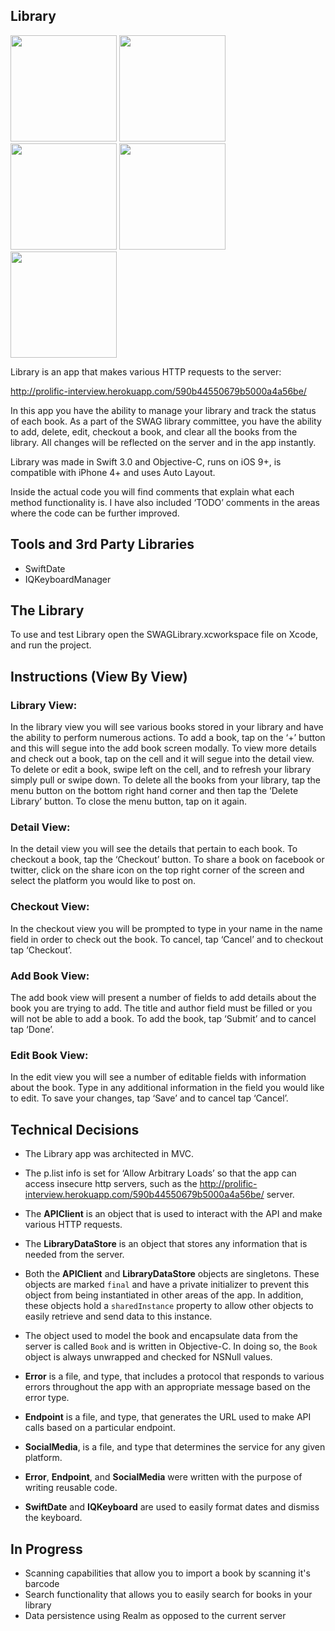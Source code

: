 ## Library

<img
src="http://i67.tinypic.com/hrgffr.png" width = "170"> <img
src="http://i63.tinypic.com/1zxo7jm.png" width = "170"> <img
src="http://i67.tinypic.com/2prej9j.png" width = "170"> <img
src="http://i64.tinypic.com/idtc9d.png" width = "170"> <img
src="http://i66.tinypic.com/o01lix.png" width = "170">


Library is an app that makes various HTTP requests to the server: 

http://prolific-interview.herokuapp.com/590b44550679b5000a4a56be/

In this app you have the ability to manage your library and track the status of each book. As a part of the SWAG library committee, you have the ability to add, delete, edit, checkout a book, and clear all the books from the library. All changes will be reflected on the server and in the app instantly.

Library was made in Swift 3.0 and Objective-C, runs on iOS 9+, is compatible with iPhone 4+ and uses Auto Layout.

Inside the actual code you will find comments that explain what each method functionality is. I have also included ‘TODO’ comments in the areas where the code can be further improved.

## Tools and 3rd Party Libraries

- SwiftDate
- IQKeyboardManager

## The Library

To use and test Library open the SWAGLibrary.xcworkspace file on Xcode, and run the project.

## Instructions (View By View)

### Library View:
In the library view you will see various books stored in your library and have the ability to perform numerous actions. To add a book, tap on the ‘+’ button and this will segue into the add book screen modally. To view more details and check out a book, tap on the cell and it will segue into the detail view. To delete or edit a book, swipe left on the cell, and to refresh your library simply pull or swipe down.
To delete all the books from your library, tap the menu button on the bottom right hand corner and then tap the ‘Delete Library’ button. To close the menu button, tap on it again.

### Detail View:
In the detail view you will see the details that pertain to each book. To checkout a book, tap the ‘Checkout’ button. To share a book on facebook or twitter, click on the share icon on the top right corner of the screen and select the platform you would like to post on.

### Checkout View:
In the checkout view you will be prompted to type in your name in the name field in order to check out the book. To cancel, tap ‘Cancel’ and to checkout tap ‘Checkout’.

### Add Book View:
The add book view will present a number of fields to add details about the book you are trying to add. The title and author field must be filled or you will not be able to add a book. To add the book, tap ‘Submit’ and to cancel tap ‘Done’.

### Edit Book View:
In the edit view you will see a number of editable fields with information about the book. Type in any additional information in the field you would like to edit. To save your changes, tap ‘Save’ and to cancel tap ‘Cancel’.

## Technical Decisions

- The Library app was architected in MVC.

- The p.list info is set for ‘Allow Arbitrary Loads’ so that the app can access insecure http servers, such as the http://prolific-interview.herokuapp.com/590b44550679b5000a4a56be/ server.

- The **APIClient** is an object that is used to interact with the API and make various HTTP requests.

- The **LibraryDataStore** is an object that stores any information that is needed from the server. 

- Both the **APIClient** and **LibraryDataStore** objects are singletons. These objects are marked `final` and have a private initializer to prevent this object from being instantiated in other areas of the app. In addition, these objects hold a `sharedInstance` property to allow other objects to easily retrieve and send data to this instance. 

- The object used to model the book and encapsulate data from the server is called `Book` and is written in Objective-C. In doing so, the `Book` object is always unwrapped and checked for NSNull values. 

- **Error** is a file, and type, that includes a protocol that responds to various errors throughout the app with an appropriate message based on the error type. 

- **Endpoint** is a file, and type, that generates the URL used to make API calls based on a particular endpoint.

- **SocialMedia**, is a file, and type that determines the service for any given platform.

- **Error**, **Endpoint**, and **SocialMedia** were written with the purpose of writing reusable code.

- **SwiftDate** and **IQKeyboard** are used to easily format dates and dismiss the keyboard.

## In Progress

- Scanning capabilities that allow you to import a book by scanning it's barcode
- Search functionality that allows you to easily search for books in your library
- Data persistence using Realm as opposed to the current server

